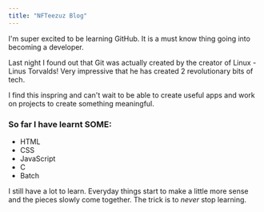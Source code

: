 ```yaml
---
title: "NFTeezuz Blog"
---
```


I'm super excited to be learning GitHub. It is a must know thing going into becoming a developer.

Last night I found out that Git was actually created by the creator of Linux - Linus Torvalds!
Very impressive that he has created 2 revolutionary bits of tech.

I find this inspring and can't wait to be able to create useful apps and work on projects to create something meaningful.

### So far I have learnt **SOME**:
- HTML
- CSS
- JavaScript
- C
- Batch

I still have a lot to learn. Everyday things start to make a little more sense and the pieces slowly come together.
The trick is to *never* stop learning. 
